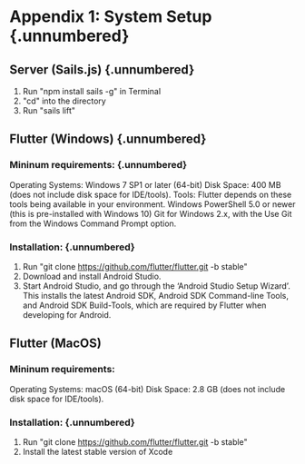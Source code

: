 # Appendix 1: System Setup {.unnumbered}

<!-- 
This could be a list of papers by the author for example 
-->
## Server (Sails.js) {.unnumbered}
1. Run "npm install sails -g" in Terminal
2. "cd" into the directory 
3. Run "sails lift" 

## Flutter (Windows) {.unnumbered}
### Mininum requirements: {.unnumbered}
Operating Systems: Windows 7 SP1 or later (64-bit)
Disk Space: 400 MB (does not include disk space for IDE/tools).
Tools: Flutter depends on these tools being available in your environment.
Windows PowerShell 5.0 or newer (this is pre-installed with Windows 10)
Git for Windows 2.x, with the Use Git from the Windows Command Prompt option.

### Installation: {.unnumbered}
1. Run "git clone https://github.com/flutter/flutter.git -b stable"
2. Download and install Android Studio.
3. Start Android Studio, and go through the ‘Android Studio Setup Wizard’. This installs the latest Android SDK, Android SDK Command-line Tools, and Android SDK Build-Tools, which are required by Flutter when developing for Android.

## Flutter (MacOS)
### Mininum requirements:
Operating Systems: macOS (64-bit)
Disk Space: 2.8 GB (does not include disk space for IDE/tools).

### Installation: {.unnumbered}
1. Run "git clone https://github.com/flutter/flutter.git -b stable"
2. Install the latest stable version of Xcode

